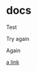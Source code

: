 # docs

Test

Try again

Again

[a link](https://github.com/Ahket-net/docs/blob/nael/CADET%20Reference%20Manual.md)